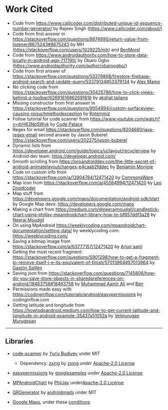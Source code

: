 # Work Cited

* Code from https://www.callicoder.com/distributed-unique-id-sequence-number-generator/ by Rajeev Singh (https://www.callicoder.com/about/) 
* Code from first answer in https://stackoverflow.com/questions/8674990/return-value-from-listener/8675243#8675243 by MH (https://stackoverflow.com/users/1029225/mh) and [BenMorel](https://stackoverflow.com/users/759866/benmorel)
* Code from https://www.androidauthority.com/how-to-store-data-locally-in-android-app-717190/ by Obaro Ogbo (https://www.androidauthority.com/author/obaroogbo/)
* Code from first answer of https://stackoverflow.com/questions/53378868/firestore-firebase-android-search-and-update-query/53379134#53379134 by [Alex Mamo](https://stackoverflow.com/users/5246885/alex-mamo)
* No clicking code from https://stackoverflow.com/questions/30425786/how-to-click-views-behind-a-toolbar/62691616#62691616 by [akshat tailang](https://stackoverflow.com/users/8019837/akshat-tailang)
* Missing constructor from first answer in https://stackoverflow.com/questions/9054894/custom-surfaceview-causing-nosuchmethodexception by [Rotemmiz](https://stackoverflow.com/users/930391/rotemmiz)
* Follow tutorial for code scanner from https://www.youtube.com/watch?v=drH63NpSWyk by [Code Palace](https://www.youtube.com/channel/UCuudpdbKmQWq2PPzYgVCWlA)
* Regex for email https://stackoverflow.com/questions/8204680/java-regex-email second answer by Jason Buberel: https://stackoverflow.com/users/202275/jason-buberel
* Dynamic lists from https://developer.android.com/guide/topics/ui/layout/recyclerview by Android dev team: https://developer.android.com/
* Smooth scrolling from https://proandroiddev.com/the-little-secret-of-android-animatelayoutchanges-e4caab2fddec by [Benjamin Monjoie](https://xzan.medium.com/?source=post_page-----e4caab2fddec--------------------------------)
* Code on custom info from https://stackoverflow.com/a/13904784/12471420 by [CommonsWare](https://stackoverflow.com/users/115145/commonsware)
* Map icon from https://stackoverflow.com/a/45564994/12471420 by [Leo Droidcoder](https://stackoverflow.com/users/5730321/leo-droidcoder)
* Map stuff from https://developers.google.com/maps/documentation/android-sdk/start by Google Map devs: https://developers.google.com/maps
* Making a chart from https://medium.com/@neerajmoudgil/candlestick-chart-using-philjay-mpandroidchart-library-how-to-bf657ddf3a28 by [Neeraj Moudgil](https://medium.com/@neerajmoudgil?source=post_page-----bf657ddf3a28--------------------------------) 
* On using MpAndroid https://weeklycoding.com/mpandroidchart-documentation/setting-data/ by weeklycoding.com: https://weeklycoding.com/
* Saving a bitmap image from https://stackoverflow.com/a/63777157/12471420 by [Arjun saini](https://stackoverflow.com/users/4864943/arjun-saini)
* Getting the most recent fragment: https://stackoverflow.com/questions/5901298/how-to-get-a-fragment-to-remove-itself-i-e-its-equivalent-of-finish/57013964#57013964 by [Gastón Saillén](https://stackoverflow.com/users/9164141/gastón-saillén)
* Saving json from https://stackoverflow.com/questions/7145606/how-do-you-save-store-objects-in-sharedpreferences-on-android/18463758#18463758 by [Muhammad Aamir Ali](https://stackoverflow.com/users/1531657/muhammad-aamir-ali) and [Ben](https://stackoverflow.com/users/6110783/ben)
* Permissions made easy with https://codinginflow.com/tutorials/android/easypermissions by codinginflow.com
* Getting latitude and longitude from https://howtodoandroid.medium.com/how-to-get-current-latitude-and-longitude-in-android-example-35437a51052a by [Velmurugan Murugesan](https://howtodoandroid.medium.com/)



----

## Libraries

* [code-scanner](https://github.com/yuriy-budiyev/code-scanner) by [Yuriy Budiyev](https://github.com/yuriy-budiyev) under MIT

  * Dependency: [zxing](https://github.com/zxing/zxing) by [zxing](https://github.com/zxing) under [Apache-2.0 License](https://github.com/zxing/zxing/blob/master/LICENSE)
* [easypermissions](https://github.com/googlesamples/easypermissions) by [googlesamples](https://github.com/googlesamples) under [Apache-2.0 License](https://github.com/googlesamples/easypermissions/blob/master/LICENSE)
* [MPAndroidChart](https://github.com/PhilJay/MPAndroidChart) by [PhilJay](https://github.com/PhilJay) under[Apache-2.0 License](https://github.com/googlesamples/easypermissions/blob/master/LICENSE)
* [QRGenerator](https://github.com/androidmads/QRGenerator) by [androidmads](https://github.com/androidmads) under MIT
* [Google Maps](https://cloud.google.com/maps-platform), under these [conditions](https://cloud.google.com/maps-platform/terms)
